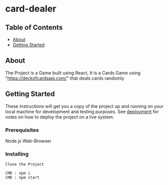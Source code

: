 # card-dealer

## Table of Contents

- [About](#about)
- [Getting Started](#getting_started)

## About <a name = "about"></a>

The Project is a Game built using React,
It is a Cards Game using "https://deckofcardsapi.com/" that deals cards randomly

## Getting Started <a name = "getting_started"></a>

These instructions will get you a copy of the project up and running on your local machine for development and testing purposes. See [deployment](#deployment) for notes on how to deploy the project on a live system.

### Prerequisites

Node.js
Web-Browser

### Installing

```
Clone the Project
```

```
CMD : npm i
CMD : npm start
```
